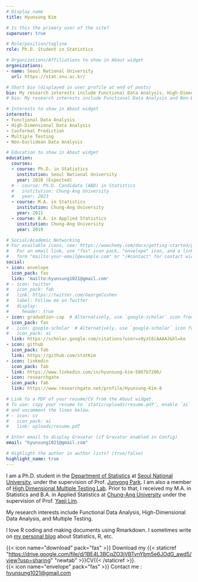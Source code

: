 ```yaml
---
# Display name
title: Hyunsung Kim

# Is this the primary user of the site?
superuser: true

# Role/position/tagline
role: Ph.D. Student in Statistics

# Organizations/Affiliations to show in About widget
organizations:
- name: Seoul National University
  url: https://stat.snu.ac.kr/

# Short bio (displayed in user profile at end of posts)
bio: My research interests include Functional Data Analysis, High-Dimensional Data Analysis, and Conformal Prediction.
# bio: My research interests include Functional Data Analysis and Non-Euclidean Data Analysis.

# Interests to show in About widget
interests:
- Functional Data Analysis
- High-Dimensional Data Analysis
- Conformal Prediction
- Multiple Testing
- Non-Euclidean Data Analysis

# Education to show in About widget
education:
  courses:
  - course: Ph.D. in Statistics
    institution: Seoul National University
    year: 2028 (Expected)
  # - course: Ph.D. Candidate (ABD) in Statistics
  #   institution: Chung-Ang University
  #   year: 2023
  - course: M.A. in Statistics
    institution: Chung-Ang University
    year: 2021
  - course: B.A. in Applied Statistics
    institution: Chung-Ang University
    year: 2019

# Social/Academic Networking
# For available icons, see: https://wowchemy.com/docs/getting-started/page-builder/#icons
#   For an email link, use "fas" icon pack, "envelope" icon, and a link in the
#   form "mailto:your-email@example.com" or "/#contact" for contact widget.
social:
- icon: envelope
  icon_pack: fas
  link: 'mailto:hyunsung1021@gmail.com'
# - icon: twitter
#   icon_pack: fab
#   link: https://twitter.com/GeorgeCushen
#   label: Follow me on Twitter
#   display:
#     header: true
- icon: graduation-cap  # Alternatively, use `google-scholar` icon from `ai` icon pack
  icon_pack: fas
# - icon: google-scholar  # Alternatively, use `google-scholar` icon from `ai` icon pack
#   icon_pack: ai
  link: https://scholar.google.com/citations?user=s0yzC6cAAAAJ&hl=ko
- icon: github
  icon_pack: fab
  link: https://github.com/statKim
- icon: linkedin
  icon_pack: fab
  link: https://www.linkedin.com/in/hyunsung-kim-5867b7206/
- icon: researchgate
  icon_pack: fab
  link: https://www.researchgate.net/profile/Hyunsung-Kim-8

# Link to a PDF of your resume/CV from the About widget.
# To use: copy your resume to `static/uploads/resume.pdf`, enable `ai` icons in `params.toml`,
# and uncomment the lines below.
# - icon: cv
#   icon_pack: ai
#   link: uploads/resume.pdf

# Enter email to display Gravatar (if Gravatar enabled in Config)
email: "hyunsung1021@gmail.com"

# Highlight the author in author lists? (true/false)
highlight_name: true
---
```


I am a Ph.D. student in the [Department of Statistics](https://stat.snu.ac.kr/) at [Seoul National University](https://www.snu.ac.kr/), under the supervision of Prof. [Junyong Park](https://hdmtlab.github.io/people/junyong_park/index.html).
I am also a member of [High Dimensional Multiple Testing Lab](https://hdmtlab.github.io/).
Prior to that, I received my M.A. in Statistics and B.A. in Applied Statistics at [Chung-Ang University](https://stat.cau.ac.kr/) under the supervision of Prof. [Yaeji Lim](https://sites.google.com/site/yaejilim).
<!--I was also a member of the [Multivariate Statistics Lab](https://sites.google.com/site/yaejilim).-->

My research interests include Functional Data Analysis, High-Dimensional Data Analysis, and Multiple Testing.
<!--Currently, my main research lies in classification and FDR control for functional data.-->

<!--
I am a Ph.D. student in the [Department of Statistics](http://stat.cau.ac.kr/) at [Chung-Ang University](https://www.cau.ac.kr/), under the supervision of [Prof. Yaeji Lim](https://sites.google.com/site/yaejilim).
I am also a member of the [Multivariate Statistics Lab](https://sites.google.com/view/yaejilim).
Prior to that, I received my M.A. in Statistics and B.A. in Applied Statistics at Chung-Ang University.
-->


<!--
My research interests include Functional Data Analysis, Non-Euclidean Data Analysis and Statistical Dimension Reduction.
Currently, my main research work includes developing functional clustering and quantile based dimension reduction method for Riemannian functional data.
-->

I love R coding and making documents using Rmarkdown.
I sometimes write on [my personal blog](https://statkim.github.io/) about Statistics, R, etc.


{{< icon name="download" pack="fas" >}} Download my {{< staticref "https://drive.google.com/file/d/1BE4L3BCqZO3jVBTvnYbm5e6JOdG_awd5/view?usp=sharing" "newtab" >}}CV{{< /staticref >}}.
<br>
{{< icon name="envelope" pack="fas" >}} Contact me : [hyunsung1021@gmail.com](mailto:hyunsung1021@gmail.com)
